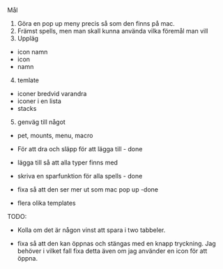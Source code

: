 Mål

1. Göra en pop up meny precis så som den finns på mac.
2. Främst spells, men man skall kunna använda vilka föremål man vill
3. Uppläg
  - icon namn
  - icon
  - namn
4. temlate
  - iconer bredvid varandra
  - iconer i en lista
  - stacks

5. genväg till något
  - pet, mounts, menu, macro

- För att dra och släpp för att lägga till - done
- lägga till så att alla typer finns med
- skriva en sparfunktion för alla spells - done
- fixa så att den ser mer ut som mac pop up -done
- flera olika templates


TODO:
- Kolla om det är någon vinst att spara i two tabbeler.

- fixa så att den kan öppnas och stängas med en knapp tryckning. Jag behöver i vilket fall fixa detta även om jag använder en icon för att öppna.
